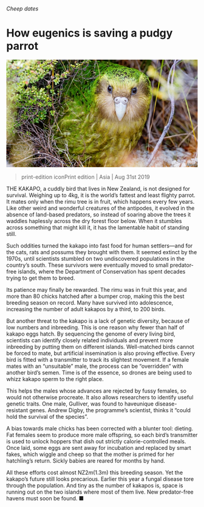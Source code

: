 ###### Cheep dates

# How eugenics is saving a pudgy parrot 

![image](images/20190831_ASP003_0.jpg) 

> print-edition iconPrint edition | Asia | Aug 31st 2019 

THE KAKAPO, a cuddly bird that lives in New Zealand, is not designed for survival. Weighing up to 4kg, it is the world’s fattest and least flighty parrot. It mates only when the rimu tree is in fruit, which happens every few years. Like other weird and wonderful creatures of the antipodes, it evolved in the absence of land-based predators, so instead of soaring above the trees it waddles haplessly across the dry forest floor below. When it stumbles across something that might kill it, it has the lamentable habit of standing still. 

Such oddities turned the kakapo into fast food for human settlers—and for the cats, rats and possums they brought with them. It seemed extinct by the 1970s, until scientists stumbled on two undiscovered populations in the country’s south. These survivors were eventually moved to small predator-free islands, where the Department of Conservation has spent decades trying to get them to breed. 

Its patience may finally be rewarded. The rimu was in fruit this year, and more than 80 chicks hatched after a bumper crop, making this the best breeding season on record. Many have survived into adolescence, increasing the number of adult kakapos by a third, to 200 birds. 

But another threat to the kakapo is a lack of genetic diversity, because of low numbers and inbreeding. This is one reason why fewer than half of kakapo eggs hatch. By sequencing the genome of every living bird, scientists can identify closely related individuals and prevent more inbreeding by putting them on different islands. Well-matched birds cannot be forced to mate, but artificial insemination is also proving effective. Every bird is fitted with a transmitter to track its slightest movement. If a female mates with an “unsuitable” male, the process can be “overridden” with another bird’s semen. Time is of the essence, so drones are being used to whizz kakapo sperm to the right place. 

This helps the males whose advances are rejected by fussy females, so would not otherwise procreate. It also allows researchers to identify useful genetic traits. One male, Gulliver, was found to haveunique disease-resistant genes. Andrew Digby, the programme’s scientist, thinks it “could hold the survival of the species”. 

A bias towards male chicks has been corrected with a blunter tool: dieting. Fat females seem to produce more male offspring, so each bird’s transmitter is used to unlock hoppers that dish out strictly calorie-controlled meals. Once laid, some eggs are sent away for incubation and replaced by smart fakes, which wiggle and cheep so that the mother is primed for her hatchling’s return. Sickly babies are reared for months by hand. 

All these efforts cost almost NZ$2m ($1.3m) this breeding season. Yet the kakapo’s future still looks precarious. Earlier this year a fungal disease tore through the population. And tiny as the number of kakapos is, space is running out on the two islands where most of them live. New predator-free havens must soon be found. ■ 

